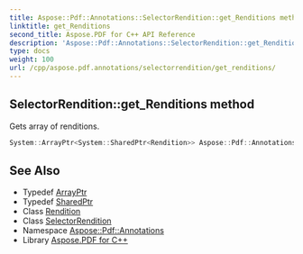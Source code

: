```yaml
---
title: Aspose::Pdf::Annotations::SelectorRendition::get_Renditions method
linktitle: get_Renditions
second_title: Aspose.PDF for C++ API Reference
description: 'Aspose::Pdf::Annotations::SelectorRendition::get_Renditions method. Gets array of renditions in C++.'
type: docs
weight: 100
url: /cpp/aspose.pdf.annotations/selectorrendition/get_renditions/
---
```

## SelectorRendition::get_Renditions method


Gets array of renditions.

```cpp
System::ArrayPtr<System::SharedPtr<Rendition>> Aspose::Pdf::Annotations::SelectorRendition::get_Renditions()
```

## See Also

* Typedef [ArrayPtr](../../../system/arrayptr/)
* Typedef [SharedPtr](../../../system/sharedptr/)
* Class [Rendition](../../rendition/)
* Class [SelectorRendition](../)
* Namespace [Aspose::Pdf::Annotations](../../)
* Library [Aspose.PDF for C++](../../../)
